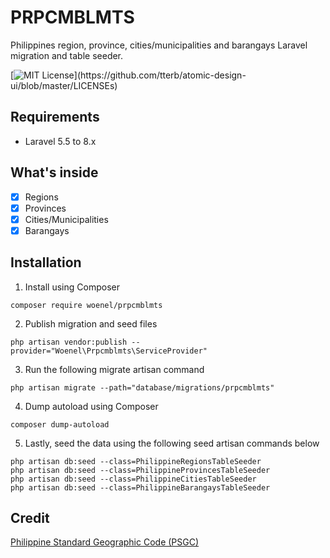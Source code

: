 # PRPCMBLMTS
Philippines region, province, cities/municipalities and barangays Laravel migration and table seeder.

[![MIT License](https://img.shields.io/apm/l/atomic-design-ui.svg?)](https://github.com/tterb/atomic-design-ui/blob/master/LICENSEs)

## Requirements
- Laravel 5.5 to 8.x

## What's inside
- [x] Regions
- [x] Provinces
- [x] Cities/Municipalities
- [x] Barangays

## Installation
1. Install using Composer
```
composer require woenel/prpcmblmts
```
2. Publish migration and seed files
```
php artisan vendor:publish --provider="Woenel\Prpcmblmts\ServiceProvider"
```
3. Run the following migrate artisan command
```
php artisan migrate --path="database/migrations/prpcmblmts"
```
4. Dump autoload using Composer
```
composer dump-autoload
```
5. Lastly, seed the data using the following seed artisan commands below
```
php artisan db:seed --class=PhilippineRegionsTableSeeder
php artisan db:seed --class=PhilippineProvincesTableSeeder
php artisan db:seed --class=PhilippineCitiesTableSeeder
php artisan db:seed --class=PhilippineBarangaysTableSeeder
```

## Credit
[Philippine Standard Geographic Code (PSGC)](https://psa.gov.ph/classification/psgc)

